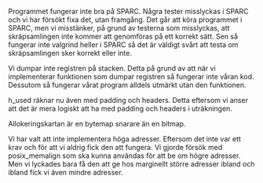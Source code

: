 
Programmet fungerar inte bra på SPARC. Några tester misslyckas i SPARC och vi har försökt fixa det, utan framgång. Det går att köra programmet i SPARC, men vi misstänker, på grund av testerna som misslyckas, att skräpsamlingen inte kommer att genomföras på ett korrekt sätt. Sen så fungerar inte valgrind heller i SPARC så det är väldigt svårt att testa om skräpsamlingen sker korrekt eller inte.

Vi dumpar inte registren på stacken. Detta på grund av att när vi implementerar funktionen som dumpar registren så fungerar inte våran kod. Dessutom så fungerar vårat program alldels utmärkt utan den funktionen.

h_used räknar nu även med padding och headers. Detta eftersom vi anser att det är mera logiskt att ha med padding och headers i uträkningen.

Allokeringskartan är en bytemap snarare än en bitmap. 

Vi har valt att inte implementera höga adresser. Eftersom det inte var ett krav och för att vi aldrig fick den att fungera. Vi gjorde försök med posix_memalign som ska kunna användas för att be om högre adresser. Men vi lyckades bara få den att ge hos marginellt större adresser ibland och ibland fick vi även mindre adresser.
